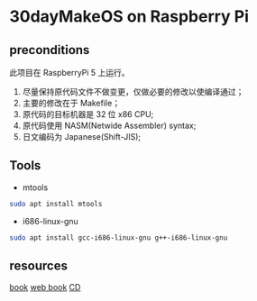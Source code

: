 # 30dayMakeOS on Raspberry Pi

## preconditions

此项目在 RaspberryPi 5 上运行。

1. 尽量保持原代码文件不做变更，仅做必要的修改以使编译通过；
2. 主要的修改在于 Makefile；
3. 原代码的目标机器是 32 位 x86 CPU;
4. 原代码使用 NASM(Netwide Assembler) syntax;
5. 日文编码为 Japanese(Shift-JIS);

## Tools

- mtools

```sh
sudo apt install mtools
```

- i686-linux-gnu

```sh
sudo apt install gcc-i686-linux-gnu g++-i686-linux-gnu
```

## resources

[book](<resources/[30天自制操作系统].(川合秀实).周自恒等.扫描版.pdf>)
[web book](resources/30天自制操作系统.html)
[CD](resources/《30天自制操作系统》原版-30days-Origin.iso)
